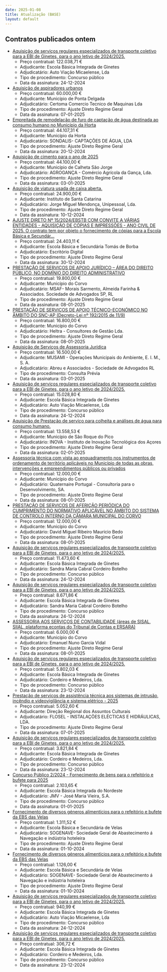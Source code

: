 ```yaml
---
date: 2025-01-08
title: Atualização (BASE)
layout: default
---
```

## Contratos publicados ontem

* [Aquisição de serviços regulares especializados de transporte coletivo para a EBI de Ginetes, para o ano letivo de 2024/2025.](https://www.base.gov.pt/Base4/pt/detalhe/?type=contratos&id=11139955)
  * Preço contratual: 122.038,71 €
  * Adjudicante: Escola Básica Integrada de Ginetes
  * Adjudicatário: Auto Viação Micaelense, Lda
  * Tipo de procedimento: Concurso público
  * Data da assinatura: 24-12-2024
* [Aquisição de aspiradores urbanos](https://www.base.gov.pt/Base4/pt/detalhe/?type=contratos&id=11138858)
  * Preço contratual: 60.000,00 €
  * Adjudicante: Município de Ponta Delgada
  * Adjudicatário: Certoma Comercio Tecnico de Maquinas Lda
  * Tipo de procedimento: Ajuste Direto Regime Geral
  * Data da assinatura: 07-01-2025
* [Empreitada de remodelação de furo de captação de água destinada ao consumo humano no Município da Horta](https://www.base.gov.pt/Base4/pt/detalhe/?type=contratos&id=11140850)
  * Preço contratual: 44.107,31 €
  * Adjudicante: Município da Horta
  * Adjudicatário: SONDALIS- CAPTAÇÕES DE ÁGUA, LDA
  * Tipo de procedimento: Ajuste Direto Regime Geral
  * Data da assinatura: 20-12-2024
* [Aquisição de cimento para o ano de 2025](https://www.base.gov.pt/Base4/pt/detalhe/?type=contratos&id=11139800)
  * Preço contratual: 44.100,00 €
  * Adjudicante: Município de Calheta São Jorge
  * Adjudicatário: AGROGANÇA - Comércio Agrícola da Gança, Lda.
  * Tipo de procedimento: Ajuste Direto Regime Geral
  * Data da assinatura: 03-01-2025
* [Aquisição de viatura usada de caixa aberta.](https://www.base.gov.pt/Base4/pt/detalhe/?type=contratos&id=11141471)
  * Preço contratual: 24.900,00 €
  * Adjudicante: Instituto de Santa Catarina
  * Adjudicatário: Jorge Miguel Mendonça, Unipessoal, Lda.
  * Tipo de procedimento: Ajuste Direto Regime Geral
  * Data da assinatura: 10-12-2024
* [AJUSTE DIRETO Nº 15/2024/EBSTB COM CONVITE A VÁRIAS ENTIDADES - AQUISIÇÃO DE CÓPIAS E IMPRESSÕES - ANO CIVIL DE 2025. O contrato tem por objeto o fornecimento de cópias para a Escola Básica e Secundár...](https://www.base.gov.pt/Base4/pt/detalhe/?type=contratos&id=11139038)
  * Preço contratual: 24.403,11 €
  * Adjudicante: Escola Básica e Secundária Tomás de Borba
  * Adjudicatário: Escritório Digital
  * Tipo de procedimento: Ajuste Direto Regime Geral
  * Data da assinatura: 30-12-2024
* [PRESTAÇÃO DE SERVIÇOS DE APOIO JURÍDICO – ÁREA DO DIREITO PÚBLICO, NO DOMÍNIO DO DIREITO ADMINISTRATIVO](https://www.base.gov.pt/Base4/pt/detalhe/?type=contratos&id=11140448)
  * Preço contratual: 19.800,00 €
  * Adjudicante: Município do Corvo
  * Adjudicatário: MSAF- Morais Sarmento, Almeida Farinha & Associados. Sociedade de Advogados SP, RL
  * Tipo de procedimento: Ajuste Direto Regime Geral
  * Data da assinatura: 08-01-2025
* [PRESTAÇÃO DE SERVIÇOS DE APOIO TÉCNICO-ECONÓMICO NO ÂMBITO DO SNC-AP (Decreto-Lei nº 192/2015 de 11/9)](https://www.base.gov.pt/Base4/pt/detalhe/?type=contratos&id=11140331)
  * Preço contratual: 16.800,00 €
  * Adjudicante: Município do Corvo
  * Adjudicatário: Heltra - Consultores de Gestão Lda.
  * Tipo de procedimento: Ajuste Direto Regime Geral
  * Data da assinatura: 08-01-2025
* [Aquisição de Serviços de Assessoria Jurídica](https://www.base.gov.pt/Base4/pt/detalhe/?type=contratos&id=11139156)
  * Preço contratual: 16.500,00 €
  * Adjudicante: MUSAMI - Operações Municipais do Ambiente, E. I. M., S. A.
  * Adjudicatário: Abreu e Associados - Sociedade de Advogados RL
  * Tipo de procedimento: Consulta Prévia
  * Data da assinatura: 03-01-2025
* [Aquisição de serviços regulares especializados de transporte coletivo para a EBI de Ginetes, para o ano letivo de 2024/2025.](https://www.base.gov.pt/Base4/pt/detalhe/?type=contratos&id=11140159)
  * Preço contratual: 15.028,80 €
  * Adjudicante: Escola Básica Integrada de Ginetes
  * Adjudicatário: Auto Viação Micaelense, Lda
  * Tipo de procedimento: Concurso público
  * Data da assinatura: 24-12-2024
* [Aquisição de Prestação de serviço para colheita e análises de água para consumo humano.](https://www.base.gov.pt/Base4/pt/detalhe/?type=contratos&id=11139600)
  * Preço contratual: 13.558,53 €
  * Adjudicante: Município de São Roque do Pico
  * Adjudicatário: INOVA - Instituto de Inovação Tecnológica dos Açores
  * Tipo de procedimento: Ajuste Direto Regime Geral
  * Data da assinatura: 02-01-2025
* [Assessoria técnica com vista ao enquadramento nos instrumentos de ordenamento de território aplicáveis no Município de todas as obras, intervenções e empreendimentos públicos ou privados](https://www.base.gov.pt/Base4/pt/detalhe/?type=contratos&id=11140170)
  * Preço contratual: 12.000,00 €
  * Adjudicante: Município do Corvo
  * Adjudicatário: Quaternaire Portugal - Consultoria para o Desenvolvimento, SA.
  * Tipo de procedimento: Ajuste Direto Regime Geral
  * Data da assinatura: 08-01-2025
* [PRESTAÇÃO DE SERVIÇOS DE AFERIÇÃO PERIÓDICA DO CUMPRIMENTO DO NORMATIVO APLICÁVEL NO ÂMBITO DO SISTEMA DE CONTROLO INTERNO DA CÂMARA MUNICIPAL DO CORVO](https://www.base.gov.pt/Base4/pt/detalhe/?type=contratos&id=11141277)
  * Preço contratual: 12.000,00 €
  * Adjudicante: Município do Corvo
  * Adjudicatário: David Miguel Ribeiro Mauricio Bedo
  * Tipo de procedimento: Ajuste Direto Regime Geral
  * Data da assinatura: 08-01-2025
* [Aquisição de serviços regulares especializados de transporte coletivo para a EBI de Ginetes, para o ano letivo de 2024/2025.](https://www.base.gov.pt/Base4/pt/detalhe/?type=contratos&id=11140057)
  * Preço contratual: 11.473,60 €
  * Adjudicante: Escola Básica Integrada de Ginetes
  * Adjudicatário: Sandra Maria Cabral Cordeiro Botelho
  * Tipo de procedimento: Concurso público
  * Data da assinatura: 24-12-2024
* [Aquisição de serviços regulares especializados de transporte coletivo para a EBI de Ginetes, para o ano letivo de 2024/2025.](https://www.base.gov.pt/Base4/pt/detalhe/?type=contratos&id=11140078)
  * Preço contratual: 8.671,86 €
  * Adjudicante: Escola Básica Integrada de Ginetes
  * Adjudicatário: Sandra Maria Cabral Cordeiro Botelho
  * Tipo de procedimento: Concurso público
  * Data da assinatura: 24-12-2024
* [ASSESSORIA AOS SERVIÇOS DE CONTABILIDADE (áreas de SISAL, SIIAL, plataforma econtas do Tribunal de Contas e ERSARA)](https://www.base.gov.pt/Base4/pt/detalhe/?type=contratos&id=11140564)
  * Preço contratual: 6.000,00 €
  * Adjudicante: Município do Corvo
  * Adjudicatário: Emanuel Nuno Garcia Vidal
  * Tipo de procedimento: Ajuste Direto Regime Geral
  * Data da assinatura: 08-01-2025
* [Aquisição de serviços regulares especializados de transporte coletivo para a EBI de Ginetes, para o ano letivo de 2024/2025.](https://www.base.gov.pt/Base4/pt/detalhe/?type=contratos&id=11139982)
  * Preço contratual: 5.802,03 €
  * Adjudicante: Escola Básica Integrada de Ginetes
  * Adjudicatário: Cordeiro e Medeiros, Lda.
  * Tipo de procedimento: Concurso público
  * Data da assinatura: 23-12-2024
* [Prestação de serviços de assistência técnica aos sistemas de intrusão, incêndio e videovigilância e sistema elétrico - 2025](https://www.base.gov.pt/Base4/pt/detalhe/?type=contratos&id=11139943)
  * Preço contratual: 5.052,60 €
  * Adjudicante: Direção Regional dos Assuntos Culturais
  * Adjudicatário: FLOSEL - INSTALAÇÕES ELÉCTICAS E HIDRÁULICAS, LDA.
  * Tipo de procedimento: Ajuste Direto Regime Geral
  * Data da assinatura: 07-01-2025
* [Aquisição de serviços regulares especializados de transporte coletivo para a EBI de Ginetes, para o ano letivo de 2024/2025.](https://www.base.gov.pt/Base4/pt/detalhe/?type=contratos&id=11140012)
  * Preço contratual: 3.821,84 €
  * Adjudicante: Escola Básica Integrada de Ginetes
  * Adjudicatário: Cordeiro e Medeiros, Lda.
  * Tipo de procedimento: Concurso público
  * Data da assinatura: 23-12-2024
* [Concurso Público 2/2024 - Fornecimento de bens para o refeitório e bufete para 2025](https://www.base.gov.pt/Base4/pt/detalhe/?type=contratos&id=11139121)
  * Preço contratual: 2.103,65 €
  * Adjudicante: Escola Básica Integrada do Nordeste
  * Adjudicatário: JMV - José Maria Vieira, S.A.
  * Tipo de procedimento: Concurso público
  * Data da assinatura: 01-01-2025
* [Fornecimento de diversos géneros alimentícios para o refeitório e bufete da EBS das Velas](https://www.base.gov.pt/Base4/pt/detalhe/?type=contratos&id=11139514)
  * Preço contratual: 1.311,52 €
  * Adjudicante: Escola Básica e Secundária de Velas
  * Adjudicatário: SOGENAVE- Sociedade Geral de Abastecimento á Navegação e indústria hoteleira 
  * Tipo de procedimento: Ajuste Direto Regime Geral
  * Data da assinatura: 01-10-2024
* [Fornecimento de diversos géneros alimentícios para o refeitório e bufete da EBS das Velas](https://www.base.gov.pt/Base4/pt/detalhe/?type=contratos&id=11139558)
  * Preço contratual: 1.126,00 €
  * Adjudicante: Escola Básica e Secundária de Velas
  * Adjudicatário: SOGENAVE- Sociedade Geral de Abastecimento á Navegação e indústria hoteleira 
  * Tipo de procedimento: Ajuste Direto Regime Geral
  * Data da assinatura: 01-10-2024
* [Aquisição de serviços regulares especializados de transporte coletivo para a EBI de Ginetes, para o ano letivo de 2024/2025.](https://www.base.gov.pt/Base4/pt/detalhe/?type=contratos&id=11140224)
  * Preço contratual: 940,99 €
  * Adjudicante: Escola Básica Integrada de Ginetes
  * Adjudicatário: Auto Viação Micaelense, Lda
  * Tipo de procedimento: Concurso público
  * Data da assinatura: 24-12-2024
* [Aquisição de serviços regulares especializados de transporte coletivo para a EBI de Ginetes, para o ano letivo de 2024/2025.](https://www.base.gov.pt/Base4/pt/detalhe/?type=contratos&id=11140107)
  * Preço contratual: 306,72 €
  * Adjudicante: Escola Básica Integrada de Ginetes
  * Adjudicatário: Cordeiro e Medeiros, Lda.
  * Tipo de procedimento: Concurso público
  * Data da assinatura: 23-12-2024

